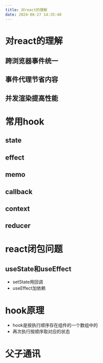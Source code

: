 ```yaml
---
title: 对react的理解
date: 2024-06-27 14:35:48
---
```

# 对react的理解

## 跨浏览器事件统一
## 事件代理节省内容
## 并发渲染提高性能

# 常用hook

## state
## effect
## memo
## callback
## context
## reducer

# react闭包问题
## useState和useEffect
- setState用回调
- useEffect加依赖

# hook原理
- hook是按执行顺序存在组件的一个数组中的
- 再次执行按顺序取对应的状态

# 父子通讯